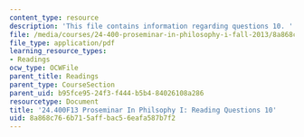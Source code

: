 ```yaml
---
content_type: resource
description: 'This file contains information regarding questions 10. '
file: /media/courses/24-400-proseminar-in-philosophy-i-fall-2013/8a868c766b715affbac56eafa587b7f2_MIT24_400F13_Questions10.pdf
file_type: application/pdf
learning_resource_types:
- Readings
ocw_type: OCWFile
parent_title: Readings
parent_type: CourseSection
parent_uid: b95fce95-24f3-f444-b5b4-84026108a286
resourcetype: Document
title: '24.400F13 Proseminar In Philsophy I: Reading Questions 10'
uid: 8a868c76-6b71-5aff-bac5-6eafa587b7f2
---
```

